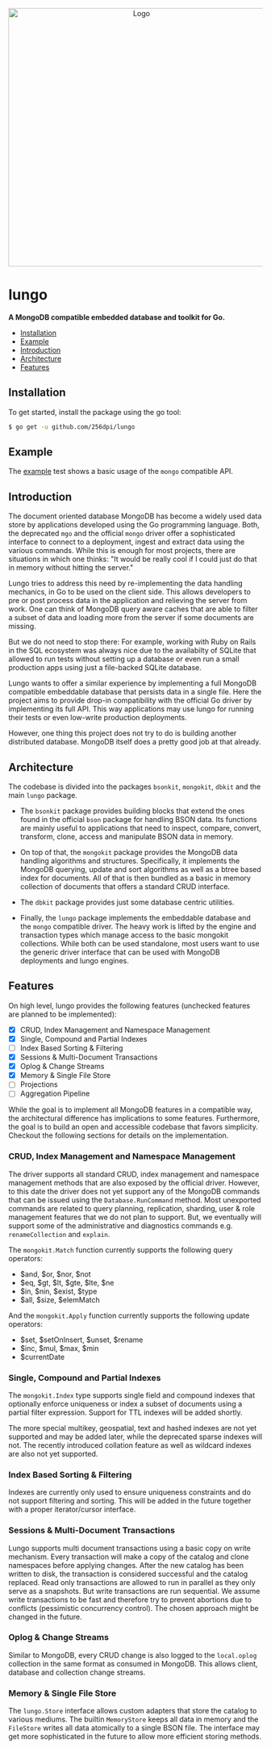 <p align="center">
    <img src="http://joel-github-static.s3.amazonaws.com/lungo/logo.png" alt="Logo" width="512"/>
</p>

# lungo

**A MongoDB compatible embedded database and toolkit for Go.**

- [Installation](#installation)
- [Example](#example)
- [Introduction](#introduction)
- [Architecture](#architecture)
- [Features](#features)

## Installation

To get started, install the package using the go tool:

```bash
$ go get -u github.com/256dpi/lungo
```

## Example

The [example](https://github.com/256dpi/lungo/tree/master/example_test.go) test
shows a basic usage of the `mongo` compatible API.

## Introduction

The document oriented database MongoDB has become a widely used data store by
applications developed using the Go programming language. Both, the deprecated
`mgo` and the official `mongo` driver offer a sophisticated interface to connect
to a deployment, ingest and extract data using the various commands. While this
is enough for most projects, there are situations in which one thinks: "It would
be really cool if I could just do that in memory without hitting the server."

Lungo tries to address this need by re-implementing the data handling mechanics,
in Go to be used on the client side. This allows developers to pre or post 
process data in the application and relieving the server from work. One can think
of MongoDB query aware caches that are able to filter a subset of data and loading
more from the server if some documents are missing.

But we do not need to stop there: For example, working with Ruby on Rails in the
SQL ecosystem was always nice due to the availabilty of SQLite that allowed to
run tests without setting up a database or even run a small production apps using
just a file-backed SQLite database.

Lungo wants to offer a similar experience by implementing a full MongoDB 
compatible embeddable database that persists data in a single file. Here the
project aims to provide drop-in compatibility with the official Go driver by
implementing its full API. This way applications may use lungo for running their
tests or even low-write production deployments.

However, one thing this project does not try to do is building another
distributed database. MongoDB itself does a pretty good job at that already.

## Architecture

The codebase is divided into the packages `bsonkit`, `mongokit`, `dbkit` and
the main `lungo` package.

- The `bsonkit` package provides building blocks that extend the ones found in
the official `bson` package for handling BSON data. Its functions are mainly
useful to applications that need to inspect, compare, convert, transform,
clone, access and manipulate BSON data in memory.

- On top of that, the `mongokit` package provides the MongoDB data handling
algorithms and structures. Specifically, it implements the MongoDB querying,
update and sort algorithms as well as a btree based index for documents. All of
that is then bundled as a basic in memory collection of documents that offers a
standard CRUD interface.

- The `dbkit` package provides just some database centric utilities.

- Finally, the `lungo` package implements the embeddable database and the
`mongo` compatible driver. The heavy work is lifted by the engine and transaction
types which manage access to the basic mongokit collections. While both can be
used standalone, most users want to use the generic driver interface that can be
used with MongoDB deployments and lungo engines.

## Features

On high level, lungo provides the following features (unchecked features are
planned to be implemented):

- [x] CRUD, Index Management and Namespace Management
- [x] Single, Compound and Partial Indexes
- [ ] Index Based Sorting & Filtering
- [x] Sessions & Multi-Document Transactions
- [x] Oplog & Change Streams
- [x] Memory & Single File Store
- [ ] Projections
- [ ] Aggregation Pipeline

While the goal is to implement all MongoDB features in a compatible way, the
architectural difference has implications to some features. Furthermore, the
goal is to build an open and accessible codebase that favors simplicity.
Checkout the following sections for details on the implementation.

### CRUD, Index Management and Namespace Management

The driver supports all standard CRUD, index management and namespace management
methods that are also exposed by the official driver. However, to this date the
driver does not yet support any of the MongoDB commands that can be issued using
the `Database.RunCommand` method. Most unexported commands are related to query
planning, replication, sharding, user & role management features that we do not
plan to support. But, we eventually will support some of the administrative and
diagnostics commands e.g. `renameCollection` and `explain`.

The `mongokit.Match` function currently supports the following query operators:

- $and, $or, $nor, $not
- $eq, $gt, $lt, $gte, $lte, $ne
- $in, $nin, $exist, $type
- $all, $size, $elemMatch

And the `mongokit.Apply` function currently supports the following update
operators:

- $set, $setOnInsert, $unset, $rename
 - $inc, $mul, $max, $min
- $currentDate

### Single, Compound and Partial Indexes

The `mongokit.Index` type supports single field and compound indexes that
optionally enforce uniqueness or index a subset of documents using a partial
filter expression. Support for TTL indexes will be added shortly.

The more special multikey, geospatial, text and hashed indexes are not yet
supported and may be added later, while the deprecated sparse indexes will not.
The recently introduced collation feature as well as wildcard indexes are also
not yet supported.

### Index Based Sorting & Filtering

Indexes are currently only used to ensure uniqueness constraints and do not
support filtering and sorting. This will be added in the future together with
a proper iterator/cursor interface. 

### Sessions & Multi-Document Transactions

Lungo supports multi document transactions using a basic copy on write mechanism.
Every transaction will make a copy of the catalog and clone namespaces before
applying changes. After the new catalog has been written to disk, the transaction
is considered successful and the catalog replaced. Read only transactions are
allowed to run in parallel as they only serve as a snapshots. But write
transactions are run sequential. We assume write transactions to be fast and
therefore try to prevent abortions due to conflicts (pessimistic concurrency
control). The chosen approach might be changed in the future.

### Oplog & Change Streams

Similar to MongoDB, every CRUD change is also logged to the `local.oplog`
collection in the same format as consumed in MongoDB. This allows client,
database and collection change streams.

### Memory & Single File Store

The `lungo.Store` interface allows custom adapters that store the catalog to
various mediums. The builtin `MemoryStore` keeps all data in memory and the
`FileStore` writes all data atomically to a single BSON file. The interface may
get more sophisticated in the future to allow more efficient storing methods.
